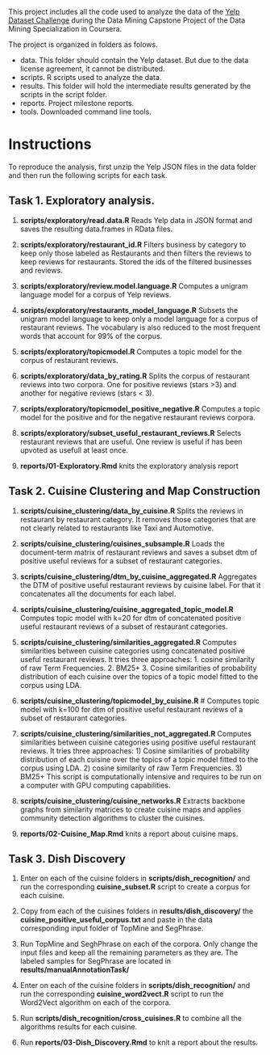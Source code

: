 This project includes all the code used to analyze the data of the [Yelp Dataset Challenge](http://www.yelp.com/dataset_challenge) during the Data Mining Capstone Project of the Data Mining Specialization in Coursera.

The project is organized in folders as folows.

- data. This folder should contain the Yelp dataset. But due to the data license agreement, it cannot be distributed.
- scripts. R scripts used to analyze the data.
- results. This folder will hold the intermediate results generated by the scripts in the script folder.
- reports. Project milestone reports.
- tools. Downloaded command line tools.

# Instructions

To reproduce the analysis, first unzip the Yelp JSON files in the data folder and then run the following scripts for each task.

## Task 1. Exploratory analysis.

1. **scripts/exploratory/read.data.R** Reads Yelp data in JSON format and saves the resulting data.frames in RData files.

2. **scripts/exploratory/restaurant_id.R** Filters business by category to keep only those labeled as Restaurants and then filters the reviews to keep reviews for restaurants. Stored the ids of the filtered businesses and reviews.

3. **scripts/exploratory/review.model.language.R** Computes a unigram language model for a corpus of Yelp reviews.

4. **scripts/exploratory/restaurants_model_language.R** Subsets the unigram model language to keep only a model language for a corpus of restaurant reviews. The vocabulary is also reduced to the most frequent words that account for 99% of the corpus.

5. **scripts/exploratory/topicmodel.R** Computes a topic model for the corpus of restaurant reviews.

6. **scripts/exploratory/data_by_rating.R** Splits the corpus of restaurant reviews into two corpora. One for positive reviews (stars >3) and another for negative reviews (stars < 3).

7. **scripts/exploratory/topicmodel_positive_negative.R** Computes a topic model for the positive and for the negative restaurant reviews corpora.

8. **scripts/exploratory/subset_useful_restaurant_reviews.R** Selects restaurant reviews that are useful. One review is useful if has been upvoted as usefull at least once.

9. **reports/01-Exploratory.Rmd** knits the exploratory analysis report 

## Task 2. Cuisine Clustering and Map Construction

1.  **scripts/cuisine_clustering/data_by_cuisine.R** Splits the reviews in restaurant by restaurant category. It removes those categories that are not clearly related to restaurants like Taxi and Automotive.

2.  **scripts/cuisine_clustering/cuisines_subsample.R** Loads the document-term matrix of restaurant reviews and saves a subset dtm of positive useful reviews for a subset of restaurant categories.

3. **scripts/cuisine_clustering/dtm_by_cuisine_aggregated.R** Aggregates the DTM of positive useful restaurant reviews by cuisine label. For that it concatenates all the documents for each label.

4. **scripts/cuisine_clustering/cuisine_aggregated_topic_model.R** Computes topic model with k=20 for dtm of concatenated positive useful restaurant reviews of a subset of restaurant categories.

5. **scripts/cuisine_clustering/similarities_aggregated.R** Computes similarities between cuisine categories using concatenated positive useful restaurant reviews. It tries three approaches: 1. cosine similarity of raw Term Frequencies. 2. BM25+ 3. Cosine similarities of probability distribution of each cuisine over the topics of a topic model fitted to the corpus using LDA.

6. **scripts/cuisine_clustering/topicmodel_by_cuisine.R** # Computes topic model with k=100 for dtm of positive useful restaurant reviews of a subset of restaurant categories.

7. **scripts/cuisine_clustering/similarities_not_aggregated.R** Computes similarities between cuisine categories using positive useful restaurant reviews. It tries three approaches: 1) Cosine similarities of probability distribution of each cuisine over the topics of a topic model fitted to the corpus using LDA. 2) cosine similarity of raw Term Frequencies. 3) BM25+ This script is computationally intensive and requires to be run on a computer with GPU computing capabilities.

8. **scripts/cuisine_clustering/cuisine_networks.R** Extracts backbone graphs from similarity matrices to create cuisine maps and applies community detection algorithms to cluster the cuisines.

9. **reports/02-Cuisine_Map.Rmd** knits a report about cuisine maps.

## Task 3. Dish Discovery

1. Enter on each of the cuisine folders in **scripts/dish_recognition/** and run the corresponding **cuisine_subset.R** script to create a corpus for each cuisine.

2. Copy from each of the cuisines folders in **results/dish_discovery/** the **cuisine_positive_useful_corpus.txt** and paste in the data corresponding input folder of TopMine and SegPhrase.

3. Run TopMine and SeghPhrase on each of the corpora. Only change the input files and keep all the remaining parameters as they are. The labeled samples for SegPhrase are located in **results/manualAnnotationTask/**

4. Enter on each of the cuisine folders in **scripts/dish_recognition/** and run the corresponding **cuisine_word2vect.R** script to run the Word2Vect algorithm on each of the corpora.

5. Run **scripts/dish_recognition/cross_cuisines.R** to combine all the algorithms results for each cuisine.

6. Run **reports/03-Dish_Discovery.Rmd** to knit a report about the results.

